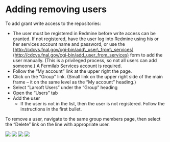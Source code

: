 Adding removing users
================================================

To add grant write access to the repositories:

-   The user must be registered in Redmine before write access can be granted. If not registered, have the user log into Redmine using his or her services account name and password, or use the [http://cdcvs.fnal.gov/cgi-bin/add\_user\_from\_services](http://cdcvs.fnal.gov/cgi-bin/add_user_from_services) form to add the user manually. (This is a privileged process, so not all users can add someone.) A Fermilab Services account is required.
-   Follow the “My account” link at the upper right the page.
-   Click on the “Group” link. (Small link on the upper right side of the main frame – it on the same level as the “My account” heading.)
-   Select “Larsoft Users” under the “Group” heading
-   Open the “Users” tab
-   Add the user
    -   If the user is not in the list, then the user is not registered. Follow the instructions in the first bullet.

To remove a user, navigate to the same group members page, then select the “Delete” link on the line with appropriate user.

![](/redmine/attachments/download/16751/instructions-adding-users-p1.gif)
![](/redmine/attachments/download/16752/instructions-adding-users-p2.gif)
![](/redmine/attachments/download/16753/instructions-adding-users-p3.gif)
![](/redmine/attachments/download/16754/instructions-adding-users-p4.gif)
